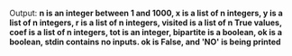 Output: **n is an integer between 1 and 1000, x is a list of n integers, y is a list of n integers, r is a list of n integers, visited is a list of n True values, coef is a list of n integers, tot is an integer, bipartite is a boolean, ok is a boolean, stdin contains no inputs. ok is False, and 'NO' is being printed**